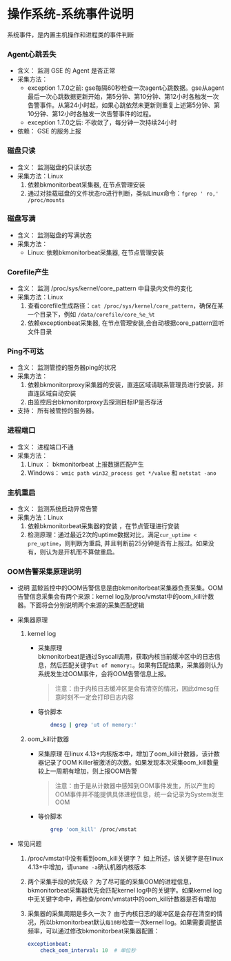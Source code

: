 # 操作系统-系统事件说明

系统事件，是内置主机操作和进程类的事件判断

### Agent心跳丢失 

* 含义： 监测 GSE 的 Agent 是否正常
* 采集方法： 
    * exception 1.7.0之前: gse每隔60秒检查一次agent心跳数据。gse从agent最后一次心跳数据更新开始，第5分钟、第10分钟、第12小时各触发一次告警事件。从第24小时起，如果心跳依然未更新则重复上述第5分钟、第10分钟、第12小时各触发一次告警事件的过程。
    * exception 1.7.0之后: 不收敛了，每分钟一次持续24小时
* 依赖： GSE 的服务上报

### 磁盘只读

* 含义： 监测磁盘的只读状态
* 采集方法：Linux
    1. 依赖bkmonitorbeat采集器, 在节点管理安装 
    2. 通过对挂载磁盘的文件状态ro进行判断，类似Linux命令：`fgrep ' ro,' /proc/mounts`

### 磁盘写满

* 含义： 监测磁盘的写满状态
* 采集方法：
     * Linux: 依赖bkmonitorbeat采集器, 在节点管理安装

### Corefile产生

* 含义： 监测 /proc/sys/kernel/core_pattern 中目录内文件的变化
* 采集方法：Linux
     1. 查看corefile生成路径：`cat /proc/sys/kernel/core_pattern`，确保在某一个目录下，例如 `/data/corefile/core_%e_%t`
     2. 依赖exceptionbeat采集器, 在节点管理安装,会自动根据core_pattern监听文件目录

### Ping不可达

* 含义： 监测管控的服务器ping的状况
* 采集方法：
     1. 依赖bkmonitorproxy采集器的安装，直连区域请联系管理员进行安装，非直连区域自动安装
     2. 由监控后台bkmonitorproxy去探测目标IP是否存活
* 支持： 所有被管控的服务器。

### 进程端口

* 含义： 进程端口不通
* 采集方法：
     1. Linux ：  bkmonitorbeat 上报数据匹配产生
     2. Windows： `wmic path win32_process get */value` 和 `netstat -ano`

### 主机重启

* 含义： 监测系统启动异常告警
* 采集方法：Linux
     1. 依赖bkmonitorbeat采集器的安装 ，在节点管理进行安装
     2. 检测原理：通过最近2次的uptime数据对比，满足`cur_uptime < pre_uptime`，则判断为重启, 并且判断前25分钟是否有上报过。如果没有，则认为是开机而不算做重启。


### OOM告警采集原理说明 
    
- 说明
    蓝鲸监控中的OOM告警信息是由bkmonitorbeat采集器负责采集。OOM告警信息采集会有两个来源：kernel log及/proc/vmstat中的oom_kill计数器。下面将会分别说明两个来源的采集匹配逻辑

- 采集器原理
    1. kernel log
        - 采集原理  
            bkmonitorbeat是通过Syscall调用，获取内核当前缓冲区中的日志信息，然后匹配关键字`ut of memory:`。如果有匹配结果，采集器则认为系统发生过OOM事件，会将OOM告警信息上报。
            > 注意：由于内核日志缓冲区是会有清空的情况，因此dmesg任意时刻不一定会打印日志内容
        - 等价脚本
            
            ```bash
                dmesg | grep 'ut of memory:'
            ```
    2. oom_kill计数器
        - 采集原理
            在linux 4.13+内核版本中，增加了oom_kill计数器，该计数器记录了OOM Killer被激活的次数。如果发现本次采集oom_kill数量较上一周期有增加，则上报OOM告警
            > 注意：由于是从计数器中感知到OOM事件发生，所以产生的OOM事件并不能提供具体进程信息，统一会记录为System发生OOM
        - 等价脚本
            
            ```bash
                grep 'oom_kill' /proc/vmstat
            ```

- 常见问题
    1.  /proc/vmstat中没有看到oom_kill关键字？
        如上所述，该关键字是在linux 4.13+中增加，请`uname -a`确认机器内核版本

    2. 两个采集手段的优先级？
        为了尽可能的采集OOM的进程信息，bkmonitorbeat采集器优先会匹配kernel log中的关键字。如果kernel log中无关键字命中，再检查/prom/vmstat中的oom_kill计数器是否有增加

    3. 采集器的采集周期是多久一次？
        由于内核日志的缓冲区是会存在清空的情况，所以bkmonitorbeat默认`每10秒`检查一次kernel log。如果需要调整该频率，可以通过修改bkmonitorbeat采集器配置：
        
        ```yaml
        exceptionbeat:
            check_oom_interval: 10  # 单位秒
        ```




